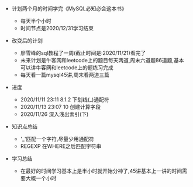 * 计划两个月的时间学完《MySQL必知必会这本书》
  - 每天半个小时
  - 时间节点是2020/12/31学习结束
  
* 改变后的计划
  - 廖雪峰的sql教程了一周(截止时间是:2020/11/21)看完了
  - 未来计划是牛客网和leetcode上的题目每天两道,周末六道题86道题,基本可以讲牛客网和leetcode上的题练习完成
  - 每天看一篇mysql45讲,周末看两道三篇

* 进度
  + 2020/11/11 23:11 8.1.2 下划线(_)通配符
  + 2020/11/13 23:07 10 创建计算字段
  + 2020/11/26 深入浅出索引(下)


* 知识点总结
  - '_'匹配一个字符,尽量少用通配符
  - REGEXP 在WHERE之后匹配字符串

* 学习总结
  - 在最好的时间学习基本上是半小时就开始分神了,45讲基本上一讲的时间需要大概一个小时